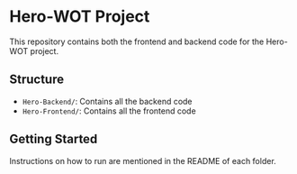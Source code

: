 # Hero-WOT Project

This repository contains both the frontend and backend code for the Hero-WOT project.

## Structure

- `Hero-Backend/`: Contains all the backend code
- `Hero-Frontend/`: Contains all the frontend code

## Getting Started

Instructions on how to run are mentioned in the README of each folder.
